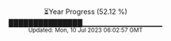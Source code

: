 <p align="center">
⏳Year Progress (52.12 %) <br>
███████████████▁▁▁▁▁▁▁▁▁▁▁▁▁▁▁ <br>
<sub>Updated: Mon, 10 Jul 2023 06:02:57 GMT</sub>
</p>

